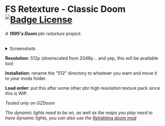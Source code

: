 
# FS Retexture - Classic Doom   [![Badge License]][License]

*A **1995's Doom** pbr retexture project.*

<br>

<details>
<summary>Screenshots</summary>

<div align = center>

![print1]

<br>

![print2]

<br>

![print3]

<br>

</div>

</details>

**Resolution:** 512p (downscaled from 2048p .. and yep, this will be available too)
<br>

**Installation:** rename the "512" directory to whatever you want and move it to your mods folder.
<br>

**Load order:** put this after some other pbr high resolution texture pack since this is WIP.
<br>

*Tested only on GZDoom*
<br>

*The dynamic lights need to be on, as well as the maps you play need to have dynamic lights, you can also use the [Relighting doom mod](https://forum.zdoom.org/viewtopic.php?t=74412)*
<br>




<!----------------------------------------------------------------------------->

[License]: LICENSE


<!-------------------------------[ Badges ]------------------------------------>

[Badge License]: https://img.shields.io/badge/License-MIT-yellow.svg?style=for-the-badge
[print1]: Resources/Screenshots/doom22.jpg 'Screenshot 1'
[print2]: Resources/Screenshots/doom7.jpg 'Screenshot 2'
[print3]: Resources/Screenshots/doom24.jpg 'Screenshot 3'
